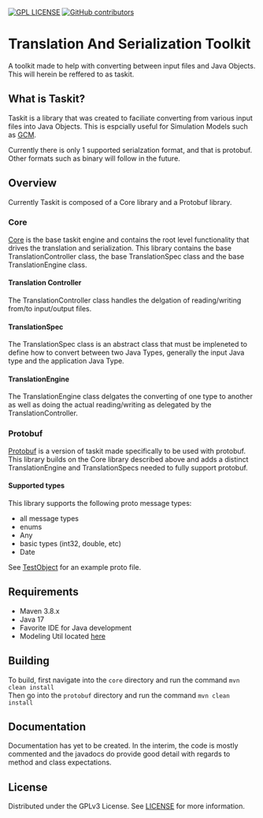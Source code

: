 [![GPL LICENSE][license-shield]][license-url]
[![GitHub contributors][contributors-shield]][contributors-url]

# Translation And Serialization Toolkit

A toolkit made to help with converting between input files and Java Objects. This will herein be reffered to as taskit.

## What is Taskit?
Taskit is a library that was created to faciliate converting from various input files into Java Objects. This is espcially useful for Simulation Models such as [GCM](https://github.com/HHS/ASPR-8).

Currently there is only 1 supported serialzation format, and that is protobuf. Other formats such as binary will follow in the future.

## Overview
Currently Taskit is composed of a Core library and a Protobuf library.

### Core
[Core](core) is the base taskit engine and contains the root level functionality that drives the translation and serialization.
This library contains the base TranslationController class, the base TranslationSpec class and the base TranslationEngine class.

#### Translation Controller
The TranslationController class handles the delgation of reading/writing from/to input/output files.

#### TranslationSpec
The TranslationSpec class is an abstract class that must be impleneted to define how to convert between two Java Types, generally the input Java type and the application Java Type.

#### TranslationEngine
The TranslationEngine class delgates the converting of one type to another as well as doing the actual reading/writing as delegated by the TranslationController.

### Protobuf
[Protobuf](protobuf) is a version of taskit made specifically to be used with protobuf.
This library builds on the Core library described above and adds a distinct TranslationEngine and TranslationSpecs needed to fully support protobuf.

#### Supported types
This library supports the following proto message types:
- all message types
- enums
- Any
- basic types (int32, double, etc)
- Date

See [TestObject](protobuf/src/main/proto/gov/hhs/aspr/ms/taskit/protobuf/testobject.proto) for an example proto file.

## Requirements
- Maven 3.8.x
- Java 17
- Favorite IDE for Java development
- Modeling Util located [here](https://github.com/HHS/ASPR-ms-util)

## Building
To build, first navigate into the ```core``` directory and run the command ```mvn clean install```  
Then go into the ```protobuf``` directory and run the command ```mvn clean install```

## Documentation
Documentation has yet to be created. In the interim, the code is mostly commented and the javadocs do provide good detail with regards to method and class expectations. 

## License
Distributed under the GPLv3 License. See [LICENSE](LICENSE) for more information.


<!-- MARKDOWN LINKS & IMAGES -->
[contributors-shield]: https://img.shields.io/github/contributors/HHS/ASPR-ms-taskit
[contributors-url]: https://github.com/HHS/ASPR-ms-taskit/graphs/contributors
<!-- [tag-shield]: https://img.shields.io/github/v/tag/HHS/ASPR-ms-util -->
<!-- [tag-url]: https://github.com/HHS/ASPR-8/releases/tag/v4.0.0-RC1 -->
[license-shield]: https://img.shields.io/github/license/HHS/ASPR-ms-taskit
[license-url]: LICENSE
